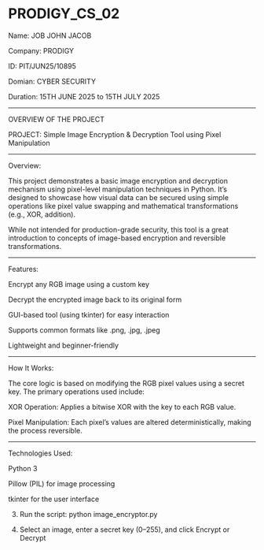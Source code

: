 # PRODIGY_CS_02

Name: JOB JOHN JACOB

Company: PRODIGY

ID: PIT/JUN25/10895

Domian: CYBER SECURITY

Duration: 15TH JUNE 2025 to 15TH JULY 2025

---

OVERVIEW OF THE PROJECT

PROJECT: Simple Image Encryption & Decryption Tool using Pixel Manipulation

---

Overview:

This project demonstrates a basic image encryption and decryption mechanism using pixel-level manipulation techniques in Python. It’s designed to showcase how visual data can be secured using simple operations like pixel value swapping and mathematical transformations (e.g., XOR, addition).

While not intended for production-grade security, this tool is a great introduction to concepts of image-based encryption and reversible transformations.

---

Features:

Encrypt any RGB image using a custom key

Decrypt the encrypted image back to its original form

GUI-based tool (using tkinter) for easy interaction

Supports common formats like .png, .jpg, .jpeg

Lightweight and beginner-friendly

---

How It Works:

The core logic is based on modifying the RGB pixel values using a secret key. The primary operations used include:

XOR Operation: Applies a bitwise XOR with the key to each RGB value.

Pixel Manipulation: Each pixel’s values are altered deterministically, making the process reversible.

---

Technologies Used:

Python 3

Pillow (PIL) for image processing

tkinter for the user interface

3. Run the script: python image_encryptor.py

4. Select an image, enter a secret key (0–255), and click Encrypt or Decrypt
